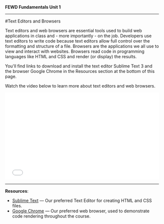 **FEWD Fundamentals Unit 1**

---

#Text Editors and Browsers

Text editors and web browsers are essential tools used to build web applications in class and - more importantly - on the job. Developers use text editors to write code because text editors allow full control over the formatting and structure of a file. Browsers are the applications we all use to view and interact with websites. Browsers read code in programming languages like HTML and CSS and render (or display) the results.

You'll find links to download and install the text editor Sublime Text 3 and the browser Google Chrome in the Resources section at the bottom of this page.

Watch the video below to learn more about text editors and web browsers.

<div class="wistia_responsive_padding" style="padding:56.25% 0 0 0;position:relative;"><div class="wistia_responsive_wrapper" style="height:100%;left:0;position:absolute;top:0;width:100%;"><iframe src="//fast.wistia.net/embed/iframe/cas8lb36dt?seo=false&videoFoam=true" allowtransparency="true" frameborder="0" scrolling="no" class="wistia_embed" name="wistia_embed" allowfullscreen mozallowfullscreen webkitallowfullscreen oallowfullscreen msallowfullscreen width="100%" height="100%"></iframe></div></div>
<script src="//fast.wistia.net/assets/external/E-v1.js" async></script>

---


**Resources**:

* [Sublime Text](https://www.sublimetext.com/3) — Our preferred Text Editor for creating HTML and CSS files.
* [Google Chrome](http://www.google.com/chrome/) — Our preferred web browser, used to demonstrate code rendering throughout the course.
